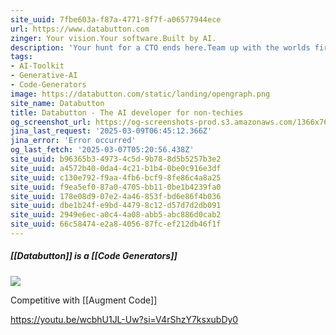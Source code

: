 ```yaml
---
site_uuid: 7fbe603a-f87a-4771-8f7f-a06577944ece
url: https://www.databutton.com
zinger: Your vision.Your software.Built by AI.
description: 'Your hunt for a CTO ends here.Team up with the worlds first reasoning AI' developer.
tags:
- AI-Toolkit
- Generative-AI
- Code-Generators
image: https://databutton.com/static/landing/opengraph.png
site_name: Databutton
title: Databutton - The AI developer for non-techies
og_screenshot_url: https://og-screenshots-prod.s3.amazonaws.com/1366x768/80/false/dac8009c4226d4ffc6a26d55de74f3ce93f68154dbc21d1067933ad903069890.jpeg
jina_last_request: '2025-03-09T06:45:12.366Z'
jina_error: 'Error occurred'
og_last_fetch: '2025-03-07T05:20:56.438Z'
site_uuid: b96365b3-4973-4c5d-9b78-8d5b5257b3e2
site_uuid: a4572b40-0da4-4c21-b1b4-0be0c916e3df
site_uuid: c130e792-f9aa-4fb6-bcf9-8fe86c4a8a25
site_uuid: f9ea5ef0-87a0-4705-bb11-0be1b4239fa0
site_uuid: 178e08d9-07e2-4a46-853f-bd6e86f4b036
site_uuid: dbe1b24f-e9bd-4479-8c12-d57d7d2db091
site_uuid: 2949e6ec-a0c4-4a08-abb5-abc886d0cab2
site_uuid: 66c58474-e2a8-4056-87fc-ef212db46f1f
---
```



##### [[Databutton]] is a [[Code Generators]]

![](https://i.imgur.com/cC7sfBi.png)


Competitive with [[Augment Code]]


https://youtu.be/wcbhU1JL-Uw?si=V4rShzY7ksxubDy0
